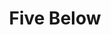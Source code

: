 ---
title: "Five Below"
url: /philadelphia/five-below-south-christopher-columbus-boulevard/
shop: variety store
---